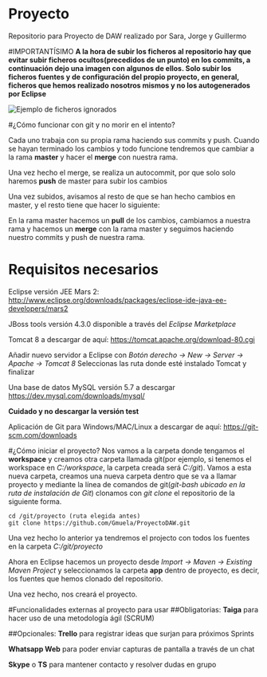 # Proyecto
Repositorio para Proyecto de DAW realizado por Sara, Jorge y Guillermo

#IMPORTANTÍSIMO
**A la hora de subir los ficheros al repositorio hay que evitar subir ficheros ocultos(precedidos de un punto) en los commits, a continuación dejo una imagen con algunos de ellos. Solo subir los ficheros fuentes y de configuración del propio proyecto, en general, ficheros que hemos realizado nosotros mismos y no los autogenerados por Eclipse**

![Ejemplo de ficheros ignorados](http://s8.postimg.org/jugakenud/84dbe3bf_6b57_41e3_bdef_c5c81ddc9ce9.jpg)

#¿Cómo funcionar con git y no morir en el intento?

Cada uno trabaja con su propia rama haciendo sus commits y push. Cuando se hayan terminado los cambios y todo funcione tendremos que cambiar a la rama **master** y hacer el **merge** con nuestra rama.

Una vez hecho el merge, se realiza un autocommit, por que solo solo haremos **push** de master para subir los cambios

Una vez subidos, avisamos al resto de que se han hecho cambios en master, y el resto tiene que hacer lo siguiente:

En la rama master hacemos un **pull** de los cambios, cambiamos a nuestra rama y hacemos un **merge** con la rama master y seguimos haciendo nuestro commits y push de nuestra rama.


# Requisitos necesarios
Eclipse versión JEE Mars 2:
http://www.eclipse.org/downloads/packages/eclipse-ide-java-ee-developers/mars2

JBoss tools versión 4.3.0 disponible a través del *Eclipse Marketplace*

Tomcat 8 a descargar de aquí:
https://tomcat.apache.org/download-80.cgi

Añadir nuevo servidor a Eclipse con *Botón derecho -> New -> Server -> Apache -> Tomcat 8*
Seleccionas las ruta donde esté instalado Tomcat y finalizar

Una base de datos MySQL versión 5.7 a descargar https://dev.mysql.com/downloads/mysql/

**Cuidado y no descargar la versión test**

Aplicación de Git para Windows/MAC/Linux a descargar de aquí: https://git-scm.com/downloads

#¿Cómo iniciar el proyecto?
Nos vamos a la carpeta donde tengamos el **workspace** y creamos otra carpeta llamada git(por ejemplo, si tenemos el workspace en *C:/workspace*, la carpeta creada será *C:/git*). Vamos a esta nueva carpeta, creamos una nueva carpeta dentro que se va a llamar proyecto y mediante la línea de comandos de git(*git-bash ubicado en la ruta de instalación de Git*) clonamos con *git clone* el repositorio de la siguiente forma.

```shell
cd /git/proyecto (ruta elegida antes)
git clone https://github.com/Gmuela/ProyectoDAW.git
```
Una vez hecho lo anterior ya tendremos el projecto con todos los fuentes en la carpeta *C:/git/proyecto*

Ahora en Eclipse hacemos un proyecto desde *Import -> Maven -> Existing Maven Project* y seleccionamos la carpeta **app** dentro de proyecto, es decir, los fuentes que hemos clonado del repositorio.

Una vez hecho, nos creará el proyecto.

#Funcionalidades externas al proyecto para usar
##Obligatorias: 
**Taiga** para hacer uso de una metodología ágil (SCRUM)

##Opcionales: 
**Trello** para registrar ideas que surjan para próximos Sprints

**Whatsapp Web** para poder enviar capturas de pantalla a través de un chat

**Skype** o **TS** para mantener contacto y resolver dudas en grupo
